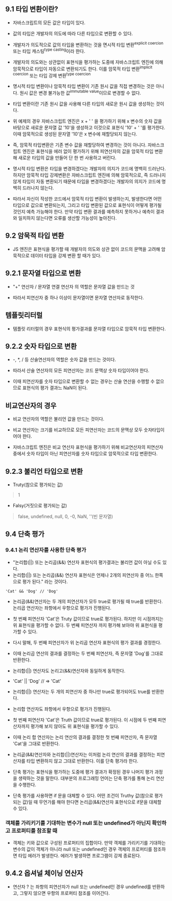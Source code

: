 ## 9.1 타입 변환이란?

* 자바스크립트의 모든 값은 타입이 있다. 

* 값의 타입은 개발자의 의도에 따라 다른 타입으로 변환할 수 있다.

* 개발자가 의도적으로 값의 타입을 변환하는 것을 면시적 타입 변환<sup>explicit coercion</sup> 또는 타입 캐스팅<sup>type casting</sup>이라 한다.

* 개발자의 의도와는 상관없이 표현식을 평가하는 도중에 자바스크립트 엔진에 의해 암묵적으로 타입이 자동으로 변환되기도 한다. 이를 암묵적 타입 변환<sup>implicit coercion</sup> 또는 타입 강제 변환<sup>type coercion</sup>

* 명시적 타입 변환이나 암묵적 타입 변환이 기존 원시 값을 직접 변경하는 것은 아니다. 원시 값은 변경 불가능한 값<sup>immutable value</sup>이므로 변경할 수 없다.

* 타입 변환이란 기존 원시 값을 사용해 다른 타입의 새로운 원시 값을 생성하는 것이다.

* 위 예제의 경우 자바스크립트 엔진은 x + ' ' 을 평가하기 위해 x 변수의 숫자 값을 바탕으로 새로운 문자열 값 '10'을 생성하고 이것으로 표현식 '10' + ' '를 평가한다. 이때 암묵적으로 생성된 문자열 '10'은 x 변수에 재할당되지 않는다.

* 즉, 암묵적 타입변환은 기존 변수 값을 재할당하여 변경하는 것이 아니다. 자바스크립트 엔진은 표현식을 에러 없이 평가하기 위해 피연산자의 값을 암묵적 타입 변환해 새로운 타입의 값을 만들어 단 한 번 사용하고 버린다.

* 명시적 타입 변환은 타입을 변경하겠다는 개발자의 의지가 코드에 명백히 드러난다. 하지만 암묵적 타입 강제변환은 자바스크립트 엔진에 의해 암묵적으로, 즉 드러나지 않게 타입이 자동 변환되기 때문에 타입을 변경하겠다는 개발자의 의지가 코드에 명백히 드러나지 않는다.

* 따라서 자신이 작성한 코드에서 암묵적 타입 변환이 발생하는지, 발생한다면 어떤 타입으로 값으로 변환되는지, 그리고 타입 변환된 값으로 표현식이 어떻게 평가될 것인지 예측 가능해야 한다. 만약 타입 변환 결과를 예측하지 못하거나 예측이 결과와 일치하지 않는다면 오류를 생산할 가능성이 높아진다.

## 9.2 암묵적 타입 변환

* JS 엔진은 표현식을 평가할 때 개발자의 의도와 상관 없이 코드의 문맥을 고려해 암묵적으로 데이터 타입을 강제 변환 할 때가 있다.

## 9.2.1 문자열 타입으로 변환

* "+" 연산자 / 문자열 연결 연산자 의 역할은 문자열 값을 만드는 것

* 따라서 피연산자 중 하나 이상이 문자열이면 문자열 연산자로 동작한다.

## 템플릿리터럴
* 템플릿 리터럴의 경우 표현식의 평가결과를 문자열 타입으로 암묵적 타입 변환한다.

## 9.2.2 숫자 타입으로 변환

* -, *, / 등 산술연산자의 역할은 숫자 값을 만드는 것이다. 

* 따라서 산술 연산자의 모든 피연산자는 코드 문맥상 숫자 타입이어야 한다.

* 이때 피연산자를 숫자 타입으로 변환할 수 없는 경우는 산술 연산을 수행할 수 없으므로 표현식의 평가 결과느 NaN이 된다.

## 비교연산자의 경우
* 비교 연산자의 역할은 불리언 값을 만드는 것이다.

* 비교 연산자는 크기를 비교하므로 모든 피연산자는 코드의 문맥상 모두 숫자타입이어야 한다.

* 자바스크립트 엔진은 비교 연산자 표현식을 평가하기 위해 비교연산자의 피연산자 중에서 숫자 타입이 아닌 피연산자를 숫자 타입으로 암묵적으로 타입 변환한다.


## 9.2.3 불리언 타입으로 변환

* Truty(참으로 평가되는 값)
> 1 
* Falsy(거짓으로 평가되는 값)
> false, undefined, null, 0, -0, NaN, ''(빈 문자열)



## 9.4 단축 평가

### 9.4.1 논리 연산자를 사용한 단축 평가

* "논리합(||) 또는 논리곱(&&) 연산자 표현식의 평가결과는 불리언 값이 아닐 수도 있다.
* 논리합(||) 또는 논리곱(&&) 연산자 표현식은 언제나 2개의 피연산자 중 어느 한쪽으로 평가 된다." 라는 것이다.

```
'Cat' && 'Dog' // 'Dog'
```
* 논리곱(&&)연산자는 두 개의 피연산자가 모두 true로 평가될 때 true를 반환한다. 논리곱 연산자는 좌항에서 우항으로 평가가 진행된다.

* 첫 번째 피연산자 'Cat'은 Truty 값이므로 true로 평가된다. 하지만 이 시점까지는 위 표현식을 평가할 수 없다. 두 번째 피연산자 까지 평가해 보아야 위 표현식을 평가할 수 있다.

* 다시 말해, 두 번째 피연산자가 위 논리곱 연산자 표현식의 평가 결과를 경정한다.

* 이때 논리곱 연산의 결과를 결정하는 두 번째 피연산자, 즉 문자열 'Dog'를 그대로 반환한다.


* 논리합(||) 연산자도 논리고(&&)연산자와 동일하게 동작한다.

* 'Cat' || 'Dog' // => 'Cat'

* 논리합(||) 연산자는 두 개의 피연산자 중 하나만 true로 평가되어도 true를 반환한다.
* 논리합 연산자도 좌항에서 우항으로 평가가 진행된다.

* 첫 번째 피연산자 'Cat'은 Truth 값이므로 true로 평가된다. 이 시점에 두 번째 피연산자까지 평가해 보지 않아도 위 표현식을 평가할 수 있다. 
* 이때 논리 합 연산자는 논리 연산의 결과를 결정한 첫 번쨰 피연산자, 즉 문자열 'Cat'을 그대로 반환한다.

* 논리곲(&&)연산자와 논리합(||)연산자는 이처럼 논리 연산의 결과를 결정하는 피연산자를 타입 변환하지 않고 그대로 반환한다. 이를 단축 평가라 한다.

* 단축 평가는 표현식을 평가하는 도중에 평가 결과가 확정된 경우 나머지 평가 과정을 생략하는 것을 말한다. 대부분의 프로그래밍 언어는 단축 평가를 통해 논리 연산을 수행한다.

* 단축 평가를 사용하면 if 문을 대체할 수 있다. 어떤 조건이 Truthy 값(참으로 평가되는 값)일 때 무언가를 해야 한다면 논리곱(&&)연산자 표현식으로 if문을 대체할 수 있다.

### 객체를 가리키기를 기대하는 변수가 null 또는 undefined가 아닌지 확인하고 프로퍼티를 참조할 때

* 객체는 키와 값으로 구성된 프로퍼티의 집합이다. 만약 객체를 가리키기를 기대하는 변수의 값이 객체가 아니라 null 또는 undefined인 경우 객체의  프로퍼티를 참조하면 타입 에러가 발생한다. 에러가 발생하면 프로그램이 강제 종료된다.

## 9.4.2 옵셔널 체이닝 연산자
* 연산자 ? 는 좌항의 피연산자가 null 또는 undefined인 경우 undefined를 반환하고, 그렇지 않으면 우항의 프로퍼티 참조를 이어간다.




